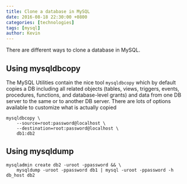 ```yaml
---
title: Clone a database in MySQL
date: 2016-08-18 22:30:00 +0800
categories: [technologies]
tags: [mysql]
author: Kevin
---
```


There are different ways to clone a database in MySQL.

## Using mysqldbcopy

The MySQL Utilities contain the nice tool `mysqldbcopy` which by default copies a DB including all related objects (tables, views, triggers, events, procedures, functions, and database-level grants) and data from one DB server to the same or to another DB server. There are lots of options available to customize what is actually copied

    mysqldbcopy \
        --source=root:password@localhost \
        --destination=root:password@localhost \
        db1:db2


## Using mysqldump

    mysqladmin create db2 -uroot -ppassword && \
        mysqldump -uroot -ppassword db1 | mysql -uroot -ppassword -h db_host db2




